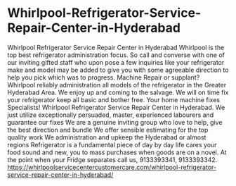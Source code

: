 # Whirlpool-Refrigerator-Service-Repair-Center-in-Hyderabad
Whirlpool Refrigerator Service Repair Center in Hyderabad  Whirlpool is the top best refrigerator administration focus. So call and converse with one of our inviting gifted staff who upon pose a few inquiries like your refrigerator make and model may be added to give you with some agreeable direction to help you pick which was to progress. Machine Repair or supplant? Whirlpool reliably administration all models of the refrigerator in the Greater Hyderabad Area. We enjoy up and coming to the salvage. We will on time fix your refrigerator keep all basic and bother free. Your home machine fixes Specialists! Whirlpool Refrigerator Service Repair Center in Hyderabad. We just utilize exceptionally persuaded, master, experienced labourers and guarantee our fixes We are a genuine inviting group who love to help, give the best direction and bundle We offer sensible estimating for the top quality work We administration and upkeep the Hyderabad or almost regions Refrigerator is a fundamental piece of day by day life cares your food sound and new, you to mass purchases when goods are on a novel. At the point when your Fridge separates call us, 9133393341, 9133393342. https://whirlpoolservicecentercustomercare.com/whirlpool-refrigerator-service-repair-center-in-hyderabad/
